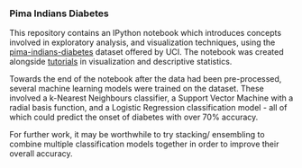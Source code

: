### Pima Indians Diabetes

This repository contains an IPython notebook which introduces concepts involved in exploratory analysis, and visualization techniques, using the [pima-indians-diabetes](https://archive.ics.uci.edu/ml/datasets/pima+indians+diabetes) dataset offered by UCI. The notebook was created alongside [tutorials](http://machinelearningmastery.com/visualize-machine-learning-data-python-pandas/) in visualization and descriptive statistics.

Towards the end of the notebook after the data had been pre-processed, several machine learning models were trained on the dataset. These involved a k-Nearest Neighbours classifier, a Support Vector Machine with a radial basis function, and a Logistic Regression classification model - all of which could predict the onset of diabetes with over 70% accuracy.

For further work, it may be worthwhile to try stacking/ ensembling to combine multiple classification models together in order to improve their overall accuracy.
